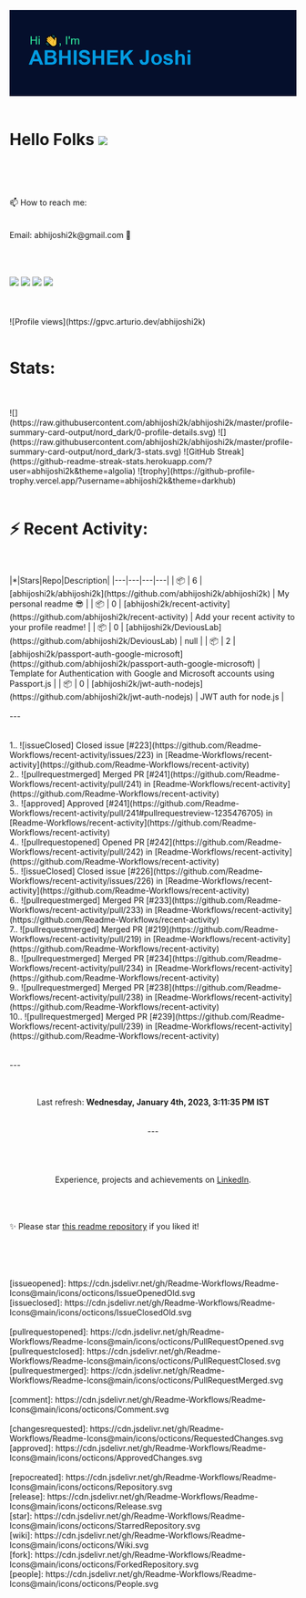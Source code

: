 ![Header](https://raw.githubusercontent.com/abhijoshi2k/abhijoshi2k/master/header.png "Header")<br>
<br>
# Hello Folks <img src="https://raw.githubusercontent.com/MartinHeinz/MartinHeinz/master/wave.gif" width="30px"><br>
<br>
<p><br>
<br>
📫 How to reach me:<br><br>
<br>
Email: abhijoshi2k@gmail.com &#x1F4E7;<br>
<br>
</p><br>
<br>
<a href="https://www.linkedin.com/in/abhijoshi2k/"><img src="https://img.shields.io/badge/LinkedIn-blue?style=for-the-badge&logo=linkedin&logoColor=white"></a> <a href="mailto:abhijoshi2k@gmail.com"><img src="https://img.shields.io/badge/Gmail-D14836?style=for-the-badge&logo=gmail&logoColor=white"></a> <a href="https://instagram.com/abhi.joshi2k/"><img src="https://img.shields.io/badge/Instagram-E4405F?style=for-the-badge&logo=instagram&logoColor=white"></a> <a href="https://github.com/abhijoshi2k/"><img src="https://img.shields.io/badge/GitHub-100000?style=for-the-badge&logo=github&logoColor=white"></a><br>
<br>
<!-- - 🔭 Currently working on a competition hosting platform for <a href="https://github.com/CSI-SIESGST">CSI SIESGST</a> and a certification platform for <a href="https://github.com/ieeesiesgst">IEEE SIESGST</a>.<br>
<br>
- 🌱 Currently learning React!<br>
<br>
- 👯 I’m looking to collaborate on anything related to Web Development. --><br>
<br>
![Profile views](https://gpvc.arturio.dev/abhijoshi2k)<br>
<br>
<h1><b>Stats:</b></h1><br>
<br>
![](https://raw.githubusercontent.com/abhijoshi2k/abhijoshi2k/master/profile-summary-card-output/nord_dark/0-profile-details.svg) ![](https://raw.githubusercontent.com/abhijoshi2k/abhijoshi2k/master/profile-summary-card-output/nord_dark/3-stats.svg) ![GitHub Streak](https://github-readme-streak-stats.herokuapp.com/?user=abhijoshi2k&theme=algolia) ![trophy](https://github-profile-trophy.vercel.app/?username=abhijoshi2k&theme=darkhub)<br>
<br>
<h1><b>⚡ Recent Activity:</b></h1><br>
<br>
|*|Stars|Repo|Description|
|---|---|---|---|
| 📦 | 6 | [abhijoshi2k/abhijoshi2k](https://github.com/abhijoshi2k/abhijoshi2k) | My personal readme 😎 |
| 📦 | 0 | [abhijoshi2k/recent-activity](https://github.com/abhijoshi2k/recent-activity) | Add your recent activity to your profile readme! |
| 📦 | 0 | [abhijoshi2k/DeviousLab](https://github.com/abhijoshi2k/DeviousLab) | null |
| 📦 | 2 | [abhijoshi2k/passport-auth-google-microsoft](https://github.com/abhijoshi2k/passport-auth-google-microsoft) | Template for Authentication with Google and Microsoft accounts using Passport.js |
| 📦 | 0 | [abhijoshi2k/jwt-auth-nodejs](https://github.com/abhijoshi2k/jwt-auth-nodejs) | JWT auth for node.js |<br>
<br>
---<br>
<br>
<!--RECENT_ACTIVITY:start--><br>
1.. ![issueClosed] Closed issue [#223](https://github.com/Readme-Workflows/recent-activity/issues/223) in [Readme-Workflows/recent-activity](https://github.com/Readme-Workflows/recent-activity)<br>
2.. ![pullrequestmerged] Merged PR [#241](https://github.com/Readme-Workflows/recent-activity/pull/241) in [Readme-Workflows/recent-activity](https://github.com/Readme-Workflows/recent-activity)<br>
3.. ![approved] Approved [#241](https://github.com/Readme-Workflows/recent-activity/pull/241#pullrequestreview-1235476705) in [Readme-Workflows/recent-activity](https://github.com/Readme-Workflows/recent-activity)<br>
4.. ![pullrequestopened] Opened PR [#242](https://github.com/Readme-Workflows/recent-activity/pull/242) in [Readme-Workflows/recent-activity](https://github.com/Readme-Workflows/recent-activity)<br>
5.. ![issueClosed] Closed issue [#226](https://github.com/Readme-Workflows/recent-activity/issues/226) in [Readme-Workflows/recent-activity](https://github.com/Readme-Workflows/recent-activity)<br>
6.. ![pullrequestmerged] Merged PR [#233](https://github.com/Readme-Workflows/recent-activity/pull/233) in [Readme-Workflows/recent-activity](https://github.com/Readme-Workflows/recent-activity)<br>
7.. ![pullrequestmerged] Merged PR [#219](https://github.com/Readme-Workflows/recent-activity/pull/219) in [Readme-Workflows/recent-activity](https://github.com/Readme-Workflows/recent-activity)<br>
8.. ![pullrequestmerged] Merged PR [#234](https://github.com/Readme-Workflows/recent-activity/pull/234) in [Readme-Workflows/recent-activity](https://github.com/Readme-Workflows/recent-activity)<br>
9.. ![pullrequestmerged] Merged PR [#238](https://github.com/Readme-Workflows/recent-activity/pull/238) in [Readme-Workflows/recent-activity](https://github.com/Readme-Workflows/recent-activity)<br>
10.. ![pullrequestmerged] Merged PR [#239](https://github.com/Readme-Workflows/recent-activity/pull/239) in [Readme-Workflows/recent-activity](https://github.com/Readme-Workflows/recent-activity)<br>
<!--RECENT_ACTIVITY:end--><br>
<br>
---<br>
<br>
<!--RECENT_ACTIVITY:last_update--><br>
<p align="center">Last refresh: <b>Wednesday, January 4th, 2023, 3:11:35 PM IST</b><br>
<!--RECENT_ACTIVITY:last_update_end--><br>
<br>
---<br>
<br>
<br><br>
<br>
Experience, projects and achievements on <a href="https://www.linkedin.com/in/abhijoshi2k/">LinkedIn</a>.<br>
<br><br>
<br>
<p>✨ Please star <a href="https://github.com/abhijoshi2k/abhijoshi2k">this readme repository</a> if you liked it!</p><br>
<br>
<!-- Badges --><br>
<br>
[issueopened]: https://cdn.jsdelivr.net/gh/Readme-Workflows/Readme-Icons@main/icons/octicons/IssueOpenedOld.svg<br>
[issueclosed]: https://cdn.jsdelivr.net/gh/Readme-Workflows/Readme-Icons@main/icons/octicons/IssueClosedOld.svg<br>
<br>
[pullrequestopened]: https://cdn.jsdelivr.net/gh/Readme-Workflows/Readme-Icons@main/icons/octicons/PullRequestOpened.svg<br>
[pullrequestclosed]: https://cdn.jsdelivr.net/gh/Readme-Workflows/Readme-Icons@main/icons/octicons/PullRequestClosed.svg<br>
[pullrequestmerged]: https://cdn.jsdelivr.net/gh/Readme-Workflows/Readme-Icons@main/icons/octicons/PullRequestMerged.svg<br>
<br>
[comment]: https://cdn.jsdelivr.net/gh/Readme-Workflows/Readme-Icons@main/icons/octicons/Comment.svg<br>
<br>
[changesrequested]: https://cdn.jsdelivr.net/gh/Readme-Workflows/Readme-Icons@main/icons/octicons/RequestedChanges.svg<br>
[approved]: https://cdn.jsdelivr.net/gh/Readme-Workflows/Readme-Icons@main/icons/octicons/ApprovedChanges.svg<br>
<br>
[repocreated]: https://cdn.jsdelivr.net/gh/Readme-Workflows/Readme-Icons@main/icons/octicons/Repository.svg<br>
[release]: https://cdn.jsdelivr.net/gh/Readme-Workflows/Readme-Icons@main/icons/octicons/Release.svg<br>
[star]: https://cdn.jsdelivr.net/gh/Readme-Workflows/Readme-Icons@main/icons/octicons/StarredRepository.svg<br>
[wiki]: https://cdn.jsdelivr.net/gh/Readme-Workflows/Readme-Icons@main/icons/octicons/Wiki.svg<br>
[fork]: https://cdn.jsdelivr.net/gh/Readme-Workflows/Readme-Icons@main/icons/octicons/ForkedRepository.svg<br>
[people]: https://cdn.jsdelivr.net/gh/Readme-Workflows/Readme-Icons@main/icons/octicons/People.svg<br>
<br>
<br>
<!--Wednesday, July 21st, 2021, 1:16:10 PM<br>
<br>
**abhijoshi2k/abhijoshi2k** is a ✨ _special_ ✨ repository because its `README.md` (this file) appears on your GitHub profile.<br>
<br>
<br>
<br>
Here are some ideas to get you started:<br>
<br>
<br>
<br>
- 🔭 I’m currently working on ...<br>
<br>
- 🌱 I’m currently learning ...<br>
<br>
- 👯 I’m looking to collaborate on ...<br>
<br>
- 🤔 I’m looking for help with ...<br>
<br>
- 💬 Ask me about ...<br>
<br>
- 📫 How to reach me: ...<br>
<br>
- 😄 Pronouns: ...<br>
<br>
- ⚡ Fun fact: ...<br>
<br>
--><br>
